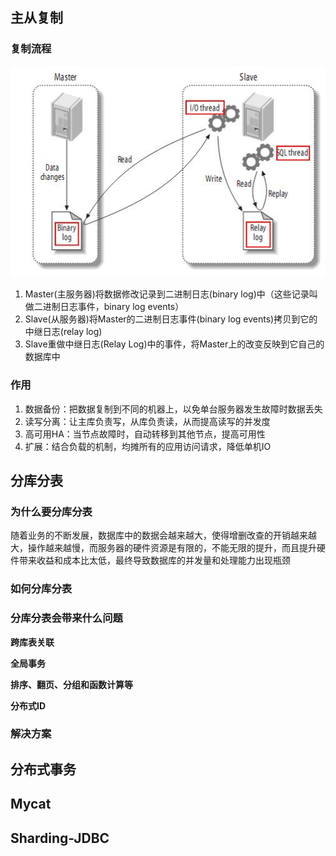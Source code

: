 ## 主从复制

### 复制流程

![img](../img/mysql-copy.jpg)

1. Master(主服务器)将数据修改记录到二进制日志(binary log)中（这些记录叫做二进制日志事件，binary log events）
2. Slave(从服务器)将Master的二进制日志事件(binary log events)拷贝到它的中继日志(relay log)
3. Slave重做中继日志(Relay Log)中的事件，将Master上的改变反映到它自己的数据库中

### 作用 

1. 数据备份：把数据复制到不同的机器上，以免单台服务器发生故障时数据丢失
2. 读写分离：让主库负责写，从库负责读，从而提高读写的并发度
3. 高可用HA：当节点故障时，自动转移到其他节点，提高可用性
4. 扩展：结合负载的机制，均摊所有的应用访问请求，降低单机IO

## 分库分表

### 为什么要分库分表

随着业务的不断发展，数据库中的数据会越来越大，使得增删改查的开销越来越大，操作越来越慢，而服务器的硬件资源是有限的，不能无限的提升，而且提升硬件带来收益和成本比太低，最终导致数据库的并发量和处理能力出现瓶颈

### 如何分库分表



### 分库分表会带来什么问题

**跨库表关联**



**全局事务**



**排序、翻页、分组和函数计算等**



**分布式ID**



### 解决方案



## 分布式事务



## Mycat



## Sharding-JDBC